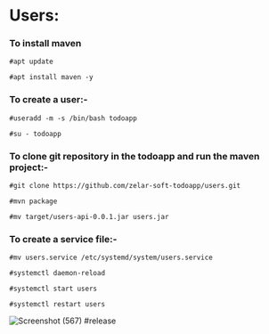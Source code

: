 # Users:

### To install maven 

    #apt update
    
    #apt install maven -y

### To create a user:-

    #useradd -m -s /bin/bash todoapp
    
    #su - todoapp
    
### To clone git repository in the todoapp and run the maven project:-

    #git clone https://github.com/zelar-soft-todoapp/users.git
    
    #mvn package
    
    #mv target/users-api-0.0.1.jar users.jar
    
### To create a service file:-

    #mv users.service /etc/systemd/system/users.service
    
    #systemctl daemon-reload

    #systemctl start users
 
    #systemctl restart users



![Screenshot (567)](https://user-images.githubusercontent.com/82635540/115705663-71809a80-a38a-11eb-8d60-2918cbdfe4d8.png)
 #release